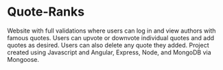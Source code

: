 # Quote-Ranks
Website with full validations where users can log in and view authors with famous quotes. Users can upvote or downvote individual quotes and add quotes as desired. Users can also delete any quote they added. Project created using Javascript and Angular, Express, Node, and MongoDB via Mongoose.
